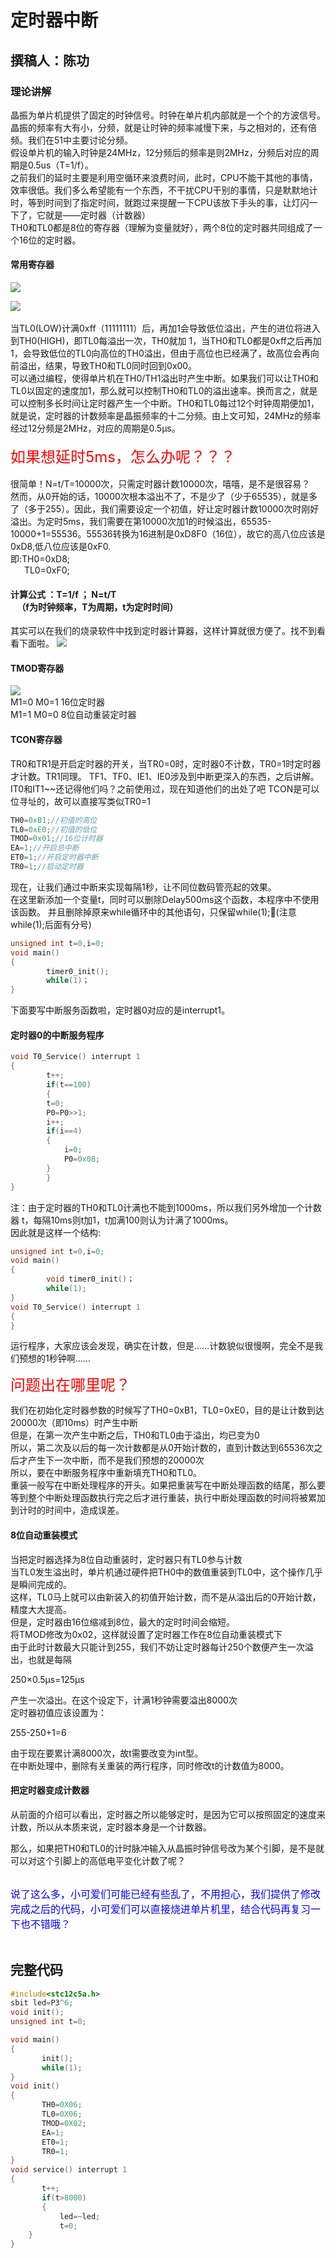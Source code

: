 定时器中断
======
撰稿人：陈功
-----
### 理论讲解
晶振为单片机提供了固定的时钟信号。时钟在单片机内部就是一个个的方波信号。晶振的频率有大有小，分频，就是让时钟的频率减慢下来，与之相对的，还有倍频。我们在51中主要讨论分频。  
假设单片机的输入时钟是24MHz，12分频后的频率是则2MHz，分频后对应的周期是0.5us（T=1/f）。  
之前我们的延时主要是利用空循环来浪费时间，此时，CPU不能干其他的事情，效率很低。我们多么希望能有一个东西，不干扰CPU干别的事情，只是默默地计时，等到时间到了指定时间，就跑过来提醒一下CPU该放下手头的事，让灯闪一下了，它就是——定时器（计数器）  
TH0和TL0都是8位的寄存器（理解为变量就好），两个8位的定时器共同组成了一个16位的定时器。
#### 常用寄存器
![](C51MCU_photos/定时器中断/TMOD1.png)<br>

![](C51MCU_photos/定时器中断/TCON1.png)<br>
<br>
当TL0(LOW)计满0xff（11111111）后，再加1会导致低位溢出，产生的进位将进入到TH0(HIGH)，即TL0每溢出一次，TH0就加 1，当TH0和TL0都是0xff之后再加1，会导致低位的TL0向高位的TH0溢出，但由于高位也已经满了，故高位会再向前溢出，结果，导致TH0和TL0同时回到0x00。  
可以通过编程，使得单片机在TH0/TH1溢出时产生中断。如果我们可以让TH0和TL0以固定的速度加1，那么就可以控制TH0和TL0的溢出速率。换而言之，就是可以控制多长时间让定时器产生一个中断。TH0和TL0每过12个时钟周期便加1，就是说，定时器的计数频率是晶振频率的十二分频。由上文可知，24MHz的频率经过12分频是2MHz，对应的周期是0.5μs。 <br> <br> 
 <font color=#FF0000 size=5>如果想延时5ms，怎么办呢？？？<br></font><br> 
很简单！N=t/T=10000次，只需定时器计数10000次，嘻嘻，是不是很容易？  
然而，从0开始的话，10000次根本溢出不了，不是少了（少于65535），就是多了（多于255）。因此，我们需要设定一个初值，好让定时器计数10000次时刚好溢出。为定时5ms，我们需要在第10000次加1的时候溢出，65535-10000+1=55536。55536转换为16进制是0xD8F0（16位），故它的高八位应该是0xD8,低八位应该是0xF0.  
即:TH0=0xD8;<br>
 &ensp;  &ensp;   TL0=0xF0;  
 #### 计算公式  ：T=1/f  ； N=t/T   <br>         &ensp;  （f为时钟频率，T为周期，t为定时时间）
其实可以在我们的烧录软件中找到定时器计算器，这样计算就很方便了。找不到看看下面啦。
![](C51MCU_photos/定时器中断/计算小工具.png)
#### TMOD寄存器
![](C51MCU_photos/定时器中断/TMOD.png)<br>
M1=0 M0=1  16位定时器<br>
M1=1 M0=0  8位自动重装定时器

#### TCON寄存器
TR0和TR1是开启定时器的开关，当TR0=0时，定时器0不计数，TR0=1时定时器才计数。TR1同理。
TF1、TF0、IE1、IE0涉及到中断更深入的东西，之后讲解。<br>
IT0和IT1~~还记得他们吗？之前使用过，现在知道他们的出处了吧
TCON是可以位寻址的，故可以直接写类似TR0=1  
  
```C
TH0=0xB1;//初值的高位  
TL0=0xE0;//初值的低位  
TMOD=0x01;//16位计时器  
EA=1;//开启总中断  
ET0=1;//开启定时器中断  
TR0=1;//启动定时器  
````
现在，让我们通过中断来实现每隔1秒，让不同位数码管亮起的效果。  
在这里新添加一个变量t，同时可以删除Delay500ms这个函数，本程序中不使用该函数。
并且删除掉原来while循环中的其他语句，只保留while(1);(注意while(1);后面有分号)  
```C
unsigned int t=0,i=0;  
void main()  
{  
        timer0_init();  
        while(1)；  
}
```
下面要写中断服务函数啦，定时器0对应的是interrupt1。  
#### 定时器0的中断服务程序
```C
void T0_Service() interrupt 1  
{  
    	t++;  
        if(t==100)  
        {  
        t=0;  
        P0=P0>>1;  
        i++;  
        if(i==4)  
		{  
        	i=0;  
            P0=0x08;
		}  
        }
}
```
注：由于定时器的TH0和TL0计满也不能到1000ms，所以我们另外增加一个计数器 t，每隔10ms则t加1，t加满100则认为计满了1000ms。<br>
因此就是这样一个结构:<br>
```C
unsigned int t=0,i=0;
void main()
{
	    void timer0_init()；
	    while(1);
}
void T0_Service() interrupt 1
{
}
```
运行程序，大家应该会发现，确实在计数，但是……计数貌似很慢啊，完全不是我们预想的1秒钟啊……

 <font color=#FF0000 size=5>问题出在哪里呢？</font><br> 

我们在初始化定时器参数的时候写了TH0=0xB1，TL0=0xE0，目的是让计数到达20000次（即10ms）时产生中断<br>
但是，在第一次产生中断之后，TH0和TL0由于溢出，均已变为0<br>
所以，第二次及以后的每一次计数都是从0开始计数的，直到计数达到65536次之后才产生下一次中断，而不是我们预想的20000次<br>
所以，要在中断服务程序中重新填充TH0和TL0。<br>
重装一般写在中断处理程序的开头。如果把重装写在中断处理函数的结尾，那么要等到整个中断处理函数执行完之后才进行重装，执行中断处理函数的时间将被累加到计时的时间中，造成误差。
#### 8位自动重装模式
当把定时器选择为8位自动重装时，定时器只有TL0参与计数<br>
当TL0发生溢出时，单片机通过硬件把TH0中的数值重装到TL0中，这个操作几乎是瞬间完成的。<br>
这样，TL0马上就可以由新装入的初值开始计数，而不是从溢出后的0开始计数，精度大大提高。<br>
但是，定时器由16位缩减到8位，最大的定时时间会缩短。<br>
将TMOD修改为0x02，这样就设置了定时器工作在8位自动重装模式下<br>
由于此时计数最大只能计到255，我们不妨让定时器每计250个数便产生一次溢出，也就是每隔

250×0.5μs=125μs

产生一次溢出。在这个设定下，计满1秒钟需要溢出8000次  <br>
定时器初值应该设置为：

255-250+1=6
  
由于现在要累计满8000次，故t需要改变为int型。<br>
在中断处理中，删除有关重装的两行程序，同时修改t的计数值为8000。    
#### 把定时器变成计数器  
从前面的介绍可以看出，定时器之所以能够定时，是因为它可以按照固定的速度来计数，所以从本质来说，定时器本身是一个计数器。

那么，如果把TH0和TL0的计时脉冲输入从晶振时钟信号改为某个引脚，是不是就可以对这个引脚上的高低电平变化计数了呢？	<br>	<br>

 <font color=#0000FF size=3>说了这么多，小可爱们可能已经有些乱了，不用担心，我们提供了修改完成之后的代码，小可爱们可以直接烧进单片机里，结合代码再复习一下也不错哦？<br></font><br> 
 

## 完整代码
 ```C
#include<stc12c5a.h>  
sbit led=P3^6;
void init();
unsigned int t=0;

void main()
{
        init();
	    while(1);
}
void init()
{
	    TH0=0X06;
	    TL0=0X06;
	    TMOD=0X02;
	    EA=1;
        ET0=1;
	    TR0=1;
}
void service() interrupt 1
{
        t++;
	    if(t>8000)
	    {
	        led=~led;
	        t=0;
     }
}
````